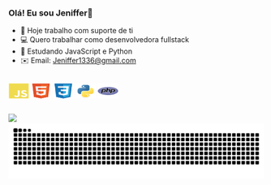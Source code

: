 ### Olá! Eu sou Jeniffer👋


- 🔭 Hoje trabalho com suporte de ti
- 💻 Quero trabalhar como desenvolvedora fullstack
- 🌱 Estudando JavaScript e Python
- ✉️ Email: Jeniffer1336@gmail.com


<div style="display: inline_block"><br>
  <img align="center" alt="Js" height="30" width="40" src="https://raw.githubusercontent.com/devicons/devicon/master/icons/javascript/javascript-plain.svg">
  <img align="center" alt="HTML" height="30" width="40" src="https://raw.githubusercontent.com/devicons/devicon/master/icons/html5/html5-original.svg">
  <img align="center" alt="CSS" height="30" width="40" src="https://raw.githubusercontent.com/devicons/devicon/master/icons/css3/css3-original.svg">
  <img align="center" alt="Python" height="30" width="40" src="https://raw.githubusercontent.com/devicons/devicon/master/icons/python/python-original.svg">
  <img align="center" alt="PHP" height="30" width="40" src="https://raw.githubusercontent.com/devicons/devicon/master/icons/php/php-original.svg">
</div>
  
  ##
 
<div> 
  <a href="https://www.linkedin.com/in/jeniffer-lima-02a38b246" target="_blank"><img src="https://img.shields.io/badge/-LinkedIn-%230077B5?style=for-the-badge&logo=linkedin&logoColor=white" target="_blank"></a> 
  
</div>

<picture>
  <source media="(prefers-color-scheme: dark)" srcset="https://raw.githubusercontent.com/Jeni1336/Jeni1336/output/github-contribution-grid-snake-dark.svg">
  <source media="(prefers-color-scheme: light)" srcset="https://raw.githubusercontent.com/Jeni1336/Jeni1336/output/github-contribution-grid-snake.svg">
  <img alt="github contribution grid snake animation" src="https://raw.githubusercontent.com/Jeni1336/Jeni1336/output/github-contribution-grid-snake.svg">
</picture>
